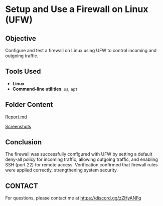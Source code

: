# Setup and Use a Firewall on Linux (UFW)

## Objective

Configure and test a firewall on Linux using UFW to control incoming and outgoing traffic.

## Tools Used

* **Linux**
* **Command-line utilities**: `ss`, `apt`

## Folder Content

[Report.md](https://github.com/Gautam-CyberSec/Setup-and-Use-a-Firewall-on-Windows-Linux/commit/6d04d7959a0d3f33b6ae48790fd70ba71123323b)

[Screenshots](https://github.com/Gautam-CyberSec/Setup-and-Use-a-Firewall-on-Windows-Linux/tree/main/Screenshots)

## Conclusion

The firewall was successfully configured with UFW by setting a default deny-all policy for incoming traffic, allowing outgoing traffic, and enabling SSH (port 22) for remote access. Verification confirmed that firewall rules were applied correctly, strengthening system security.

## CONTACT

For questions, please contact me at https://discord.gg/zZHyANFq
